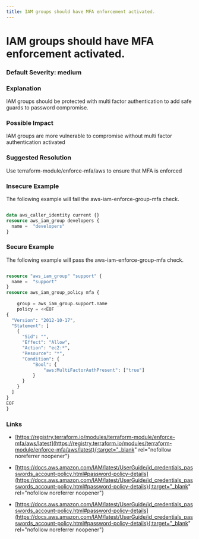 ```yaml
---
title: IAM groups should have MFA enforcement activated.
---
```


# IAM groups should have MFA enforcement activated.

### Default Severity: <span class="severity medium">medium</span>

### Explanation


IAM groups should be protected with multi factor authentication to add safe guards to password compromise.
			

### Possible Impact
IAM groups are more vulnerable to compromise without multi factor authentication activated

### Suggested Resolution
Use terraform-module/enforce-mfa/aws to ensure that MFA is enforced


### Insecure Example

The following example will fail the aws-iam-enforce-group-mfa check.
```terraform

data aws_caller_identity current {}
resource aws_iam_group developers {
  name =  "developers"
}

```



### Secure Example

The following example will pass the aws-iam-enforce-group-mfa check.
```terraform

resource "aws_iam_group" "support" {
  name =  "support"
}
resource aws_iam_group_policy mfa {
   
    group = aws_iam_group.support.name
    policy = <<EOF
{
  "Version": "2012-10-17",
  "Statement": [
    {
      "Sid": "",
      "Effect": "Allow",
      "Action": "ec2:*",
      "Resource": "*",
      "Condition": {
          "Bool": {
              "aws:MultiFactorAuthPresent": ["true"]
          }
      }
    }
  ]
}
EOF
}

```



### Links


- [https://registry.terraform.io/modules/terraform-module/enforce-mfa/aws/latest](https://registry.terraform.io/modules/terraform-module/enforce-mfa/aws/latest){:target="_blank" rel="nofollow noreferrer noopener"}

- [https://docs.aws.amazon.com/IAM/latest/UserGuide/id_credentials_passwords_account-policy.html#password-policy-details](https://docs.aws.amazon.com/IAM/latest/UserGuide/id_credentials_passwords_account-policy.html#password-policy-details){:target="_blank" rel="nofollow noreferrer noopener"}

- [https://docs.aws.amazon.com/IAM/latest/UserGuide/id_credentials_passwords_account-policy.html#password-policy-details](https://docs.aws.amazon.com/IAM/latest/UserGuide/id_credentials_passwords_account-policy.html#password-policy-details){:target="_blank" rel="nofollow noreferrer noopener"}




